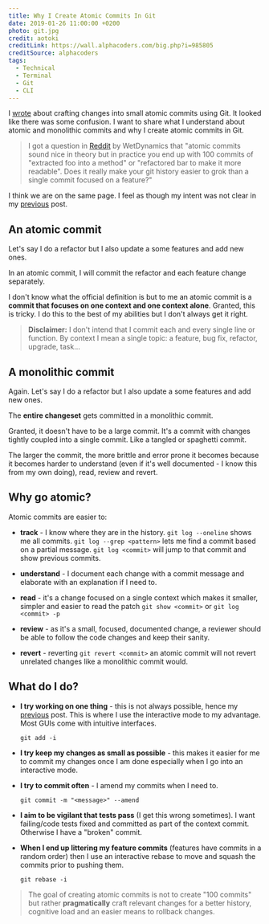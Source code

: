 ```yaml
---
title: Why I Create Atomic Commits In Git
date: 2019-01-26 11:00:00 +0200
photo: git.jpg
credit: aotoki
creditLink: https://wall.alphacoders.com/big.php?i=985805
creditSource: alphacoders
tags:
  - Technical
  - Terminal
  - Git
  - CLI
---
```


I
[wrote](/blog/how-to-craft-your-changes-into-small-atomic-commits-using-git)
about crafting changes into small atomic commits using Git.
It looked like there was some confusion. I want to share
what I understand about atomic and monolithic commits and why I create atomic
commits in Git.

> I got a question in
> [Reddit](https://www.reddit.com/r/programming/comments/agxi5o/how_to_craft_your_changes_into_small_atomic/)
> by WetDynamics that "atomic commits sound nice in theory but in
> practice you end up with 100 commits of "extracted foo into a
> method" or "refactored bar to make it more readable". Does it
> really make your git history easier to grok than a single commit
> focused on a feature?"

I think we are on the same page. I feel as though my intent was not
clear in my
[previous](/blog/how-to-craft-your-changes-into-small-atomic-commits-using-git)
post.

## An atomic commit

Let's say I do a refactor but I also update a some features and add new
ones.

In an atomic commit, I will commit the refactor and each feature change
separately.

I don't know what the official definition is but to me an atomic commit is a **commit that focuses
on one context and one context alone**. Granted, this is tricky. I do this to the best of
my abilities but I don't always get it right.

> **Disclaimer:** I don't intend that I commit each and every single line
> or function. By context I mean a single topic: a feature, bug fix,
> refactor, upgrade, task...

## A monolithic commit

Again. Let's say I do a refactor but I also update a some features and add new ones.

The **entire changeset** gets committed in a monolithic commit.

Granted, it doesn't have to be a large commit. It's a commit with changes
tightly coupled into a single commit. Like a tangled or
spaghetti commit.

The larger the commit, the more brittle and error prone it becomes because it
becomes harder to understand (even if it's well documented - I know this from
my own doing), read, review and revert.

## Why go atomic?

Atomic commits are easier to:

- **track** - I know where they are in the history. `git log --oneline`
  shows me all commits. `git log --grep <pattern>` lets me find a commit based
  on a partial message. `git log <commit>` will jump to that commit and
  show previous commits.

- **understand** - I document each change with a commit message and elaborate
  with an explanation if I need to.

- **read** - it's a change focused on a single context which makes it smaller,
  simpler and easier to read the patch `git show <commit>` or `git log <commit> -p`

- **review** - as it's a small, focused, documented change, a reviewer should
  be able to follow the code changes and keep their sanity.

- **revert** - reverting `git revert <commit>` an atomic commit will not revert
  unrelated changes like a monolithic commit would.

## What do I do?

- **I try working on one thing** - this is not always possible, hence my
  [previous](/blog/how-to-craft-your-changes-into-small-atomic-commits-using-git)
  post. This is where I use the interactive mode to my advantage. Most GUIs come with
  intuitive interfaces.

  `git add -i`

- **I try keep my changes as small as possible** - this makes it easier for me to
  commit my changes once I am done especially when I go into an interactive mode.

- **I try to commit often** - I amend my commits when I need to.

  `git commit -m "<message>" --amend`

- **I aim to be vigilant that tests pass** (I get this wrong sometimes). I want
  failing/code tests fixed and committed as part of the context commit. Otherwise
  I have a "broken" commit.

- **When I end up littering my feature commits** (features have
  commits in a random order) then I use an interactive rebase to move and
  squash the commits prior to pushing them.

  `git rebase -i`

> The goal of creating atomic commits is not to create "100 commits" but
> rather **pragmatically** craft relevant changes for a better history,
> cognitive load and an easier means to rollback changes.
